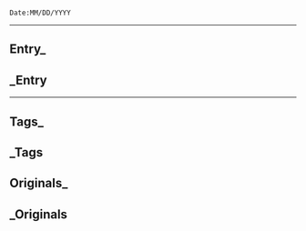                                                                  Date:MM/DD/YYYY
---
## Entry_

## _Entry
---

## Tags_

## _Tags

## Originals_

## _Originals
